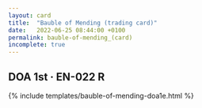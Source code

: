 ```yaml
---
layout: card
title:  "Bauble of Mending (trading card)"
date:   2022-06-25 08:44:00 +0100
permalink: bauble-of-mending_(card)
incomplete: true
---
```


## DOA 1st &middot; EN-022 R

{% include templates/bauble-of-mending-doa1e.html %}
